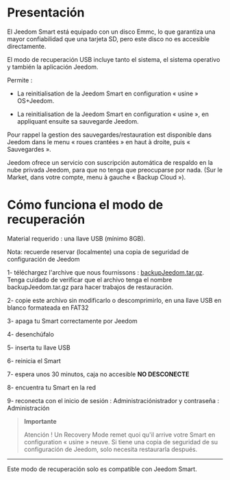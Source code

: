 Presentación 
============

El Jeedom Smart está equipado con un disco Emmc, lo que garantiza una mayor confiabilidad que una tarjeta SD, pero este disco no es accesible directamente.

El modo de recuperación USB incluye tanto el sistema, el sistema operativo y también la aplicación Jeedom.

Permite :

- La reinitialisation de la Jeedom Smart en configuration « usine » OS+Jeedom.

- La reinitialisation de la Jeedom Smart en configuration « usine », en appliquant ensuite sa sauvegarde Jeedom.

Pour rappel la gestion des sauvegardes/restauration est disponible dans Jeedom dans le menu « roues crantées » en haut à droite, puis « Sauvegardes ».

Jeedom ofrece un servicio con suscripción automática de respaldo en la nube privada Jeedom, para que no tenga que preocuparse por nada. (Sur le Market, dans votre compte, menu à gauche « Backup Cloud »).




Cómo funciona el modo de recuperación
===============================

Material requerido : una llave USB (mínimo 8GB).

Nota: recuerde reservar (localmente) una copia de seguridad de configuración de Jeedom




1- téléchargez l'archive que nous fournissons  : [backupJeedom.tar.gz](https://images.jeedom.com/smart/backupJeedom.tar.gz). Tenga cuidado de verificar que el archivo tenga el nombre backupJeedom.tar.gz para hacer trabajos de restauración.

2- copie este archivo sin modificarlo o descomprimirlo, en una llave USB en blanco formateada en FAT32

3- apaga tu Smart correctamente por Jeedom

4- desenchúfalo

5- inserta tu llave USB

6- reinicia el Smart

7- espera unos 30 minutos, caja no accesible **NO DESCONECTE**

8- encuentra tu Smart en la red

9- reconecta con el inicio de sesión : Administraciónistrador y contraseña : Administración

> **Importante**
>
>
> Atención ! Un Recovery Mode remet quoi qu'il arrive votre Smart en configuration « usine » neuve. Si tiene una copia de seguridad de su configuración de Jeedom, solo necesita restaurarla después.
------------------------------------------------------------------------------------------------------------------------------------------------------------------------------------------------

Este modo de recuperación solo es compatible con Jeedom Smart.
